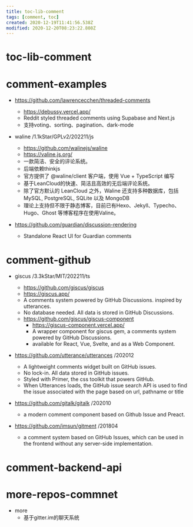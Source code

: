 ```yaml
---
title: toc-lib-comment
tags: [comment, toc]
created: 2020-12-19T11:41:56.538Z
modified: 2020-12-20T08:23:22.808Z
---
```


# toc-lib-comment

# comment-examples

- https://github.com/lawrencecchen/threaded-comments
  - https://debussy.vercel.app/
  - Reddit styled threaded comments using Supabase and Next.js
  - 支持voting、sorting、pagination、dark-mode

- waline /1.1kStar/GPLv2/202211/js
  - https://github.com/walinejs/waline
  - https://valine.js.org/
  - 一款简洁、安全的评论系统。
  - 后端依赖thinkjs
  - 官方提供了 @waline/client 客户端，使用 Vue + TypeScript 编写
  - 基于LeanCloud的快速、简洁且高效的无后端评论系统。
  - 除了官方默认的 LeanCloud 之外，Waline 还支持多种数据库，包括 MySQL, PostgreSQL, SQLite 以及 MongoDB
  - 理论上支持但不限于静态博客，目前已有Hexo、Jekyll、Typecho、Hugo、Ghost 等博客程序在使用Valine。

- https://github.com/guardian/discussion-rendering
  - Standalone React UI for Guardian comments
# comment-github
- giscus /3.3kStar/MIT/202211/ts
  - https://github.com/giscus/giscus
  - https://giscus.app/
  - A comments system powered by GitHub Discussions. inspired by utterances.
  - No database needed. All data is stored in GitHub Discussions.
  - https://github.com/giscus/giscus-component
    - https://giscus-component.vercel.app/
    - A wrapper component for giscus gem, a comments system powered by GitHub Discussions. 
    - available for React, Vue, Svelte, and as a Web Component.

- https://github.com/utterance/utterances /202012
  - A lightweight comments widget built on GitHub issues.
  - No lock-in. All data stored in GitHub issues. 
  - Styled with Primer, the css toolkit that powers GitHub. 
  - When Utterances loads, the GitHub issue search API is used to find the issue associated with the page based on url, pathname or title
- https://github.com/gitalk/gitalk /202010
  - a modern comment component based on Github Issue and Preact.
- https://github.com/imsun/gitment /201804
  - a comment system based on GitHub Issues, which can be used in the frontend without any server-side implementation.
# comment-backend-api

# more-repos-commnet
- more
  - 基于gitter.im的聊天系统
